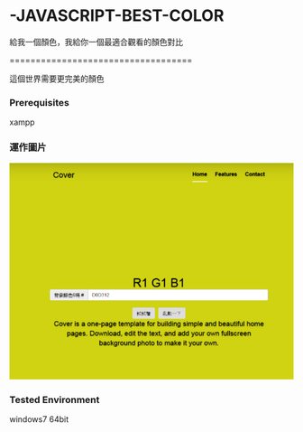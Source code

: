 # -JAVASCRIPT-BEST-COLOR
給我一個顏色，我給你一個最適合觀看的顏色對比

===================================

這個世界需要更完美的顏色

### Prerequisites
xampp

### 運作圖片
![Image text](https://github.com/colonsong/images/blob/master/bestcolor.png?raw=true)

### Tested Environment
windows7 64bit



